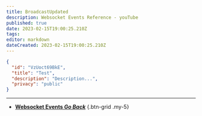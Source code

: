 ```yaml
---
title: BroadcastUpdated
description: Websocket Events Reference - youTube
published: true
date: 2023-02-15T19:00:25.210Z
tags: 
editor: markdown
dateCreated: 2023-02-15T19:00:25.210Z
---
```


```json
{
  "id": "VzUoct69BkE",
  "title": "Test",
  "description": "Description...",
  "privacy": "public"
}
```

---

- [<i class="mdi mdi-chevron-left"></i>**Websocket Events *Go Back***](/Servers-Clients/WebSocket-Server/Events)
{.btn-grid .my-5}